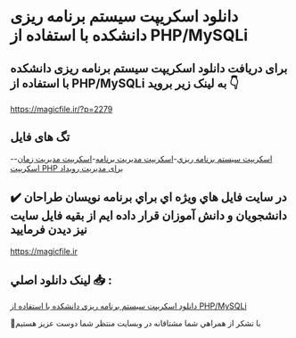 # دانلود اسکریپت سیستم برنامه ریزی دانشکده با استفاده از PHP/MySQLi

## برای دریافت دانلود اسکریپت سیستم برنامه ریزی دانشکده با استفاده از PHP/MySQLi به لینک زیر بروید 👇

https://magicfile.ir/?p=2279

## تگ های فایل

-[اسکریپت سيستم برنامه ريزي](https://magicfile.ir/product/%d8%a7%d8%b3%da%a9%d8%b1%db%8c%d9%be%d8%aa-%d8%b3%d9%8a%d8%b3%d8%aa%d9%85-%d8%a8%d8%b1%d9%86%d8%a7%d9%85%d9%87-%d8%b1%d9%8a%d8%b2%d9%8a-%d8%af%d8%a7%d9%86%d8%b4%da%a9%d8%af%d9%87-%d8%a8%d8%a7-php/)-[اسکریپت مدیریت برنامه](https://magicfile.ir/product/%d8%a7%d8%b3%da%a9%d8%b1%db%8c%d9%be%d8%aa-%d8%b3%d9%8a%d8%b3%d8%aa%d9%85-%d8%a8%d8%b1%d9%86%d8%a7%d9%85%d9%87-%d8%b1%d9%8a%d8%b2%d9%8a-%d8%af%d8%a7%d9%86%d8%b4%da%a9%d8%af%d9%87-%d8%a8%d8%a7-php/)-[اسکریپت مدیریت زمان](https://magicfile.ir/product/%d8%a7%d8%b3%da%a9%d8%b1%db%8c%d9%be%d8%aa-%d8%b3%d9%8a%d8%b3%d8%aa%d9%85-%d8%a8%d8%b1%d9%86%d8%a7%d9%85%d9%87-%d8%b1%d9%8a%d8%b2%d9%8a-%d8%af%d8%a7%d9%86%d8%b4%da%a9%d8%af%d9%87-%d8%a8%d8%a7-php/)-[اسکریپت PHP برای مدیریت رویداد](https://magicfile.ir/product/%d8%a7%d8%b3%da%a9%d8%b1%db%8c%d9%be%d8%aa-%d8%b3%d9%8a%d8%b3%d8%aa%d9%85-%d8%a8%d8%b1%d9%86%d8%a7%d9%85%d9%87-%d8%b1%d9%8a%d8%b2%d9%8a-%d8%af%d8%a7%d9%86%d8%b4%da%a9%d8%af%d9%87-%d8%a8%d8%a7-php/)

## ✔️ در سايت فايل هاي ويژه اي براي برنامه نويسان طراحان دانشجويان و دانش آموزان قرار داده ايم از بقيه فايل سايت نيز ديدن فرماييد

https://magicfile.ir


## لينک دانلود اصلي 📥 :

[دانلود اسکریپت سیستم برنامه ریزی دانشکده با استفاده از PHP/MySQLi](https://magicfile.ir/product/%d8%a7%d8%b3%da%a9%d8%b1%db%8c%d9%be%d8%aa-%d8%b3%d9%8a%d8%b3%d8%aa%d9%85-%d8%a8%d8%b1%d9%86%d8%a7%d9%85%d9%87-%d8%b1%d9%8a%d8%b2%d9%8a-%d8%af%d8%a7%d9%86%d8%b4%da%a9%d8%af%d9%87-%d8%a8%d8%a7-php/) 


🙏با تشکر از همراهي شما مشتاقانه در وبسایت منتظر شما دوست عزیز هستیم

